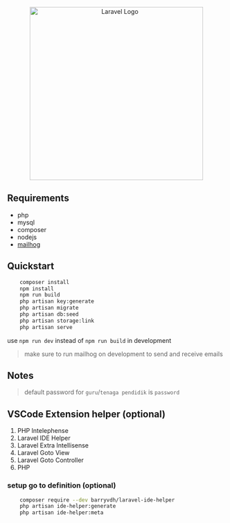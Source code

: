 <p align="center"><a href="https://laravel.com" target="_blank"><img src="https://raw.githubusercontent.com/laravel/art/master/logo-lockup/5%20SVG/2%20CMYK/1%20Full%20Color/laravel-logolockup-cmyk-red.svg" width="400" alt="Laravel Logo"></a></p>

## Requirements
- php
- mysql
- composer
- nodejs
- [mailhog](https://github.com/mailhog/MailHog?tab=readme-ov-file)

## Quickstart
```bash
    composer install
    npm install
    npm run build
    php artisan key:generate
    php artisan migrate
    php artisan db:seed
    php artisan storage:link
    php artisan serve
```
use `npm run dev` instead of `npm run build` in development
> make sure to run mailhog on development to send and receive emails

## Notes
> default password for `guru`/`tenaga pendidik` is `password`

## VSCode Extension helper (optional)
1. PHP Intelephense
2. Laravel IDE Helper
3. Laravel Extra Intellisense
4. Laravel Goto View
5. Laravel Goto Controller
6. PHP

### setup go to definition (optional)
```bash    
    composer require --dev barryvdh/laravel-ide-helper
    php artisan ide-helper:generate
    php artisan ide-helper:meta
```

